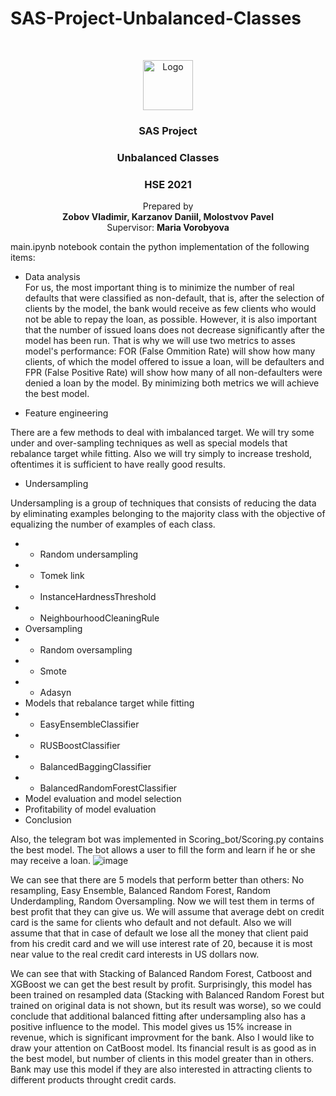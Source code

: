 # SAS-Project-Unbalanced-Classes




<br />
<p align="center">
  <a href="#">
    <img src="https://upload.wikimedia.org/wikipedia/commons/thumb/1/10/SAS_logo_horiz.svg/1280px-SAS_logo_horiz.svg.png" alt="Logo" height="80">
  </a>

  <h3 align="center">SAS Project</h3>
  <h3 align="center">Unbalanced Classes</h3>
  <h3 align="center">HSE 2021</h3>
  

  <p align="center">
    Prepared by <br />
   <b align="center"> Zobov Vladimir, 
    Karzanov Daniil, 
    Molostvov Pavel </b>
  
  <br />
  Supervisor: <b>Maria Vorobyova </b><br />

  </p>
</p>



main.ipynb notebook contain the python implementation of the following items:
* Data analysis  
For us, the most important thing is to minimize the number of real defaults that were classified as non-default, that is, after the selection of clients by the model, the bank would receive as few clients who would not be able to repay the loan, as possible. However, it is also important that the number of issued loans does not decrease significantly after the model has been run. That is why we will use two metrics to asses model's performance: FOR (False Ommition Rate) will show how many clients, of which the model offered to issue a loan, will be defaulters and FPR (False Positive Rate) will show how many of all non-defaulters were denied a loan by the model. By minimizing both metrics we will achieve the best model. 

* Feature engineering


There are a few methods to deal with imbalanced target. We will try some under and over-sampling techniques as well as special models that rebalance target while fitting. Also we will try simply to increase treshold, oftentimes it is sufficient to have really good results. 
* Undersampling 

Undersampling is a group of techniques that consists of reducing the data by eliminating examples belonging to the majority class with the objective of equalizing the number of examples of each class.

* * Random undersampling
* * Tomek link
* * InstanceHardnessThreshold
* * NeighbourhoodCleaningRule
* Oversampling
* * Random oversampling 
* * Smote
* * Adasyn
* Models that rebalance target while fitting
* * EasyEnsembleClassifier
* * RUSBoostClassifier
* * BalancedBaggingClassifier
* * BalancedRandomForestClassifier
* Model evaluation and model selection
* Profitability of model evaluation
* Conclusion

Also, the telegram bot was implemented in Scoring_bot/Scoring.py contains the best model. The bot allows a user to fill the form and learn if he or she may receive a loan.
![image](https://user-images.githubusercontent.com/49778314/121660273-cd72c000-caab-11eb-9a7e-c67b10779ab5.png)

We can see that there are 5 models that perform better than others: No resampling, Easy Ensemble, Balanced Random Forest, Random Underdampling, Random Oversampling. Now we will test them in terms of best profit that they can give us. We will assume that average debt on credit card is the same for clients who default and not default. Also we will assume that that in case of default we lose all the money that client paid from his credit card and we will use interest rate of 20, because it is most near value to the real credit card interests in US dollars now.

We can see that with Stacking of Balanced Random Forest, Catboost and XGBoost we can get the best result by profit. Surprisingly, this model has been trained on resampled data (Stacking with Balanced Random Forest but trained on original data is not shown, but its result was worse), so we could conclude that additional balanced fitting after undersampling also has a positive influence to the model. This model gives us 15% increase in revenue, which is significant improvment for the bank. Also I would like to draw your attention on CatBoost model. Its financial result is as good as in the best model, but number of clients in this model greater than in others. Bank may use  this model if they are also interested in attracting clients to different products throught credit cards.

